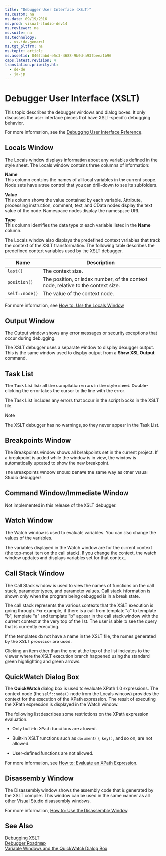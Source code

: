 ```yaml
---
title: "Debugger User Interface (XSLT)"
ms.custom: na
ms.date: 09/19/2016
ms.prod: visual-studio-dev14
ms.reviewer: na
ms.suite: na
ms.technology: 
  - vs-ide-general
ms.tgt_pltfrm: na
ms.topic: article
ms.assetid: 846fdabd-e5c3-4688-9b0d-a93fbeea1b96
caps.latest.revision: 4
translation.priority.ht: 
  - de-de
  - ja-jp
---
```

# Debugger User Interface (XSLT)
This topic describes the debugger windows and dialog boxes. It only discusses the user interface pieces that have XSLT-specific debugging behavior.  
  
 For more information, see the [Debugging User Interface Reference](../vs140/Debugging-User-Interface-Reference.md).  
  
## Locals Window  
 The Locals window displays information about any variables defined in the style sheet. The Locals window contains three columns of information:  
  
 **Name**  
 This column contains the names of all local variables in the current scope. Node sets have a tree control that you can drill-down to see its subfolders.  
  
 **Value**  
 This column shows the value contained by each variable. Attribute, processing instruction, comment, text, and CData nodes display the text value of the node. Namespace nodes display the namespace URI.  
  
 **Type**  
 This column identifies the data type of each variable listed in the **Name** column.  
  
 The Locals window also displays the predefined context variables that track the context of the XSLT transformation. The following table describes the predefined context variables used by the XSLT debugger.  
  
|Name|Description|  
|----------|-----------------|  
|`last()`|The context size.|  
|`position()`|The position, or index number, of the context node, relative to the context size.|  
|`self::node()`|The value of the context node.|  
  
 For more information, see [How to: Use the Locals Window](../vs140/How-to--Change-the-Debugger-Context.md).  
  
## Output Window  
 The Output window shows any error messages or security exceptions that occur during debugging.  
  
 The XSLT debugger uses a separate window to display debugger output. This is the same window used to display output from a **Show XSL Output** command.  
  
## Task List  
 The Task List lists all the compilation errors in the style sheet. Double-clicking the error takes the cursor to the line with the error.  
  
 The Task List includes any errors that occur in the script blocks in the XSLT file.  
  
> [!NOTE]
>  The XSLT debugger has no warnings, so they never appear in the Task List.  
  
## Breakpoints Window  
 The Breakpoints window shows all breakpoints set in the current project. If a breakpoint is added while the window is in view, the window is automatically updated to show the new breakpoint.  
  
 The Breakpoints window should behave the same way as other Visual Studio debuggers.  
  
## Command Window/Immediate Window  
 Not implemented in this release of the XSLT debugger.  
  
## Watch Window  
 The Watch window is used to evaluate variables. You can also change the values of the variables.  
  
 The variables displayed in the Watch window are for the current context (the top-most item on the call stack). If you change the context, the watch window updates and displays variables set for that context.  
  
## Call Stack Window  
 The Call Stack window is used to view the names of functions on the call stack, parameter types, and parameter values. Call stack information is shown only when the program being debugged is in a break state.  
  
 The call stack represents the various contexts that the XSLT execution is going through. For example, if there is a call from template "a" to template "b", template "a" and template "b" appear in the call stack window with the current context at the very top of the list. The user is able to see the query that is currently executing.  
  
 If the templates do not have a name in the XSLT file, the names generated by the XSLT processor are used.  
  
 Clicking an item other than the one at the top of the list indicates to the viewer where the XSLT execution branch happened using the standard green highlighting and green arrows.  
  
## QuickWatch Dialog Box  
 The **QuickWatch** dialog box is used to evaluate XPath 1.0 expressions. The context node (the `self::node()` node from the Locals window) provides the context for the execution of the XPath expression. The result of executing the XPath expression is displayed in the Watch window.  
  
 The following list describes some restrictions on the XPath expression evaluation.  
  
-   Only built-in XPath functions are allowed.  
  
-   Built-in XSLT functions such as `document()`, `key()`, and so on, are not allowed.  
  
-   User-defined functions are not allowed.  
  
 For more information, see [How to: Evaluate an XPath Expression](../vs140/How-to--Evaluate-an-XPath-Expression.md).  
  
## Disassembly Window  
 The Disassembly window shows the assembly code that is generated by the XSLT compiler. This window can be used in the same manner as all other Visual Studio disassembly windows.  
  
 For more information, [How to: Use the Disassembly Window](../vs140/How-to--Use-the-Disassembly-Window.md).  
  
## See Also  
 [Debugging XSLT](../vs140/Debugging-XSLT.md)   
 [Debugger Roadmap](../vs140/Debugger-Basics.md)   
 [Variable Windows and the QuickWatch Dialog Box](../vs140/Variable-Windows.md)